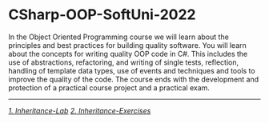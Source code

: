 # CSharp-OOP-SoftUni-2022
In the Object Oriented Programming course we will learn about the principles and best practices for building quality software. You will learn about the concepts for writing quality OOP code in C#. This includes the use of abstractions, refactoring, and writing of single tests, reflection, handling of template data types, use of events and techniques and tools to improve the quality of the code. The course ends with the development and protection of a practical course project and a practical exam.

-------------------------------------------------------------------------------------------------------------------------------------------------------------------------
[*1. Inheritance-Lab*](https://github.com/calisthenicsGuy/CSharp-OOP-SoftUni-2022/tree/main/1.%20Inheritance-Lab)
[*2. Inheritance-Exercises*](https://github.com/calisthenicsGuy/CSharp-OOP-SoftUni-2022/tree/main/2.%20Inheritance-Exercises)
